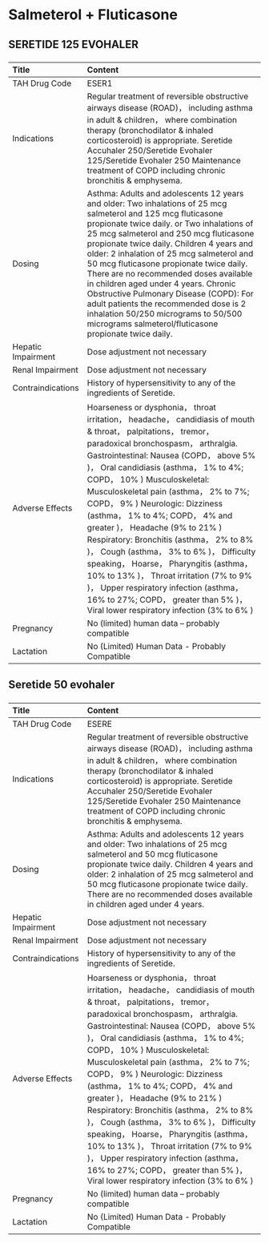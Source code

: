 # Salmeterol + Fluticasone

## SERETIDE 125 EVOHALER

##### 

| Title              | Content                                                                                                                                                                                                                                                                                                                                                                                                                                                                                                                                                                                                                                                                                                                            |
|:-------------------|:-----------------------------------------------------------------------------------------------------------------------------------------------------------------------------------------------------------------------------------------------------------------------------------------------------------------------------------------------------------------------------------------------------------------------------------------------------------------------------------------------------------------------------------------------------------------------------------------------------------------------------------------------------------------------------------------------------------------------------------|
| TAH Drug Code      | ESER1                                                                                                                                                                                                                                                                                                                                                                                                                                                                                                                                                                                                                                                                                                                              |
| Indications        | Regular treatment of reversible obstructive airways disease (ROAD)， including asthma in adult & children， where combination therapy (bronchodilator & inhaled corticosteroid) is appropriate. Seretide Accuhaler 250/Seretide Evohaler 125/Seretide Evohaler 250 Maintenance treatment of COPD including chronic bronchitis & emphysema.                                                                                                                                                                                                                                                                                                                                                                                         |
| Dosing             | Asthma: Adults and adolescents 12 years and older: Two inhalations of 25 mcg salmeterol and 125 mcg fluticasone propionate twice daily. or Two inhalations of 25 mcg salmeterol and 250 mcg fluticasone propionate twice daily. Children 4 years and older: 2 inhalation of 25 mcg salmeterol and 50 mcg fluticasone propionate twice daily. There are no recommended doses available in children aged under 4 years. Chronic Obstructive Pulmonary Disease (COPD): For adult patients the recommended dose is 2 inhalation 50/250 micrograms to 50/500 micrograms salmeterol/fluticasone propionate twice daily.                                                                                                                  |
| Hepatic Impairment | Dose adjustment not necessary                                                                                                                                                                                                                                                                                                                                                                                                                                                                                                                                                                                                                                                                                                      |
| Renal Impairment   | Dose adjustment not necessary                                                                                                                                                                                                                                                                                                                                                                                                                                                                                                                                                                                                                                                                                                      |
| Contraindications  | History of hypersensitivity to any of the ingredients of Seretide.                                                                                                                                                                                                                                                                                                                                                                                                                                                                                                                                                                                                                                                                 |
| Adverse Effects    | Hoarseness or dysphonia， throat irritation， headache， candidiasis of mouth & throat， palpitations， tremor， paradoxical bronchospasm， arthralgia. Gastrointestinal: Nausea (COPD， above 5% )， Oral candidiasis (asthma， 1% to 4%; COPD， 10% ) Musculoskeletal: Musculoskeletal pain (asthma， 2% to 7%; COPD， 9% ) Neurologic: Dizziness (asthma， 1% to 4%; COPD， 4% and greater )， Headache (9% to 21% ) Respiratory: Bronchitis (asthma， 2% to 8% )， Cough (asthma， 3% to 6% )， Difficulty speaking， Hoarse， Pharyngitis (asthma， 10% to 13% )， Throat irritation (7% to 9% )， Upper respiratory infection (asthma， 16% to 27%; COPD， greater than 5% )， Viral lower respiratory infection (3% to 6% ) |
| Pregnancy          | No (limited) human data – probably compatible                                                                                                                                                                                                                                                                                                                                                                                                                                                                                                                                                                                                                                                                                      |
| Lactation          | No (Limited) Human Data - Probably Compatible                                                                                                                                                                                                                                                                                                                                                                                                                                                                                                                                                                                                                                                                                      |

## Seretide 50 evohaler

##### 

| Title              | Content                                                                                                                                                                                                                                                                                                                                                                                                                                                                                                                                                                                                                                                                                                                            |
|:-------------------|:-----------------------------------------------------------------------------------------------------------------------------------------------------------------------------------------------------------------------------------------------------------------------------------------------------------------------------------------------------------------------------------------------------------------------------------------------------------------------------------------------------------------------------------------------------------------------------------------------------------------------------------------------------------------------------------------------------------------------------------|
| TAH Drug Code      | ESERE                                                                                                                                                                                                                                                                                                                                                                                                                                                                                                                                                                                                                                                                                                                              |
| Indications        | Regular treatment of reversible obstructive airways disease (ROAD)， including asthma in adult & children， where combination therapy (bronchodilator & inhaled corticosteroid) is appropriate. Seretide Accuhaler 250/Seretide Evohaler 125/Seretide Evohaler 250 Maintenance treatment of COPD including chronic bronchitis & emphysema.                                                                                                                                                                                                                                                                                                                                                                                         |
| Dosing             | Asthma: Adults and adolescents 12 years and older: Two inhalations of 25 mcg salmeterol and 50 mcg fluticasone propionate twice daily. Children 4 years and older: 2 inhalation of 25 mcg salmeterol and 50 mcg fluticasone propionate twice daily. There are no recommended doses available in children aged under 4 years.                                                                                                                                                                                                                                                                                                                                                                                                       |
| Hepatic Impairment | Dose adjustment not necessary                                                                                                                                                                                                                                                                                                                                                                                                                                                                                                                                                                                                                                                                                                      |
| Renal Impairment   | Dose adjustment not necessary                                                                                                                                                                                                                                                                                                                                                                                                                                                                                                                                                                                                                                                                                                      |
| Contraindications  | History of hypersensitivity to any of the ingredients of Seretide.                                                                                                                                                                                                                                                                                                                                                                                                                                                                                                                                                                                                                                                                 |
| Adverse Effects    | Hoarseness or dysphonia， throat irritation， headache， candidiasis of mouth & throat， palpitations， tremor， paradoxical bronchospasm， arthralgia. Gastrointestinal: Nausea (COPD， above 5% )， Oral candidiasis (asthma， 1% to 4%; COPD， 10% ) Musculoskeletal: Musculoskeletal pain (asthma， 2% to 7%; COPD， 9% ) Neurologic: Dizziness (asthma， 1% to 4%; COPD， 4% and greater )， Headache (9% to 21% ) Respiratory: Bronchitis (asthma， 2% to 8% )， Cough (asthma， 3% to 6% )， Difficulty speaking， Hoarse， Pharyngitis (asthma， 10% to 13% )， Throat irritation (7% to 9% )， Upper respiratory infection (asthma， 16% to 27%; COPD， greater than 5% )， Viral lower respiratory infection (3% to 6% ) |
| Pregnancy          | No (limited) human data – probably compatible                                                                                                                                                                                                                                                                                                                                                                                                                                                                                                                                                                                                                                                                                      |
| Lactation          | No (Limited) Human Data - Probably Compatible                                                                                                                                                                                                                                                                                                                                                                                                                                                                                                                                                                                                                                                                                      |

